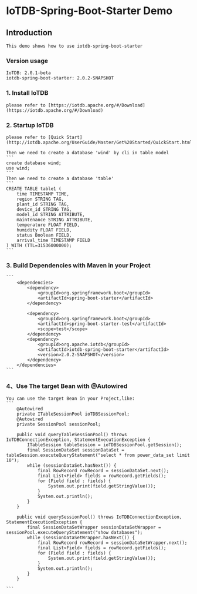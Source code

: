 <!--

    Licensed to the Apache Software Foundation (ASF) under one
    or more contributor license agreements.  See the NOTICE file
    distributed with this work for additional information
    regarding copyright ownership.  The ASF licenses this file
    to you under the Apache License, Version 2.0 (the
    "License"); you may not use this file except in compliance
    with the License.  You may obtain a copy of the License at

        http://www.apache.org/licenses/LICENSE-2.0

    Unless required by applicable law or agreed to in writing,
    software distributed under the License is distributed on an
    "AS IS" BASIS, WITHOUT WARRANTIES OR CONDITIONS OF ANY
    KIND, either express or implied.  See the License for the
    specific language governing permissions and limitations
    under the License.

-->
# IoTDB-Spring-Boot-Starter Demo
## Introduction

    This demo shows how to use iotdb-spring-boot-starter

### Version usage

    IoTDB: 2.0.1-beta
    iotdb-spring-boot-starter: 2.0.2-SNAPSHOT

### 1. Install IoTDB

    please refer to [https://iotdb.apache.org/#/Download](https://iotdb.apache.org/#/Download)

### 2. Startup IoTDB

    please refer to [Quick Start](http://iotdb.apache.org/UserGuide/Master/Get%20Started/QuickStart.html)
    
    Then we need to create a database 'wind' by cli in table model
    ```
    create database wind;
    use wind;
    ```
    Then we need to create a database 'table'
    ```
    CREATE TABLE table1 (
        time TIMESTAMP TIME,
        region STRING TAG,
        plant_id STRING TAG,
        device_id STRING TAG,
        model_id STRING ATTRIBUTE,
        maintenance STRING ATTRIBUTE,
        temperature FLOAT FIELD,
        humidity FLOAT FIELD,
        status Boolean FIELD,
        arrival_time TIMESTAMP FIELD
    ) WITH (TTL=31536000000);
    ```

### 3. Build Dependencies with Maven in your Project

    ```
        <dependencies>
            <dependency>
                <groupId>org.springframework.boot</groupId>
                <artifactId>spring-boot-starter</artifactId>
            </dependency>
    
            <dependency>
                <groupId>org.springframework.boot</groupId>
                <artifactId>spring-boot-starter-test</artifactId>
                <scope>test</scope>
            </dependency>
            <dependency>
                <groupId>org.apache.iotdb</groupId>
                <artifactId>iotdb-spring-boot-starter</artifactId>
                <version>2.0.2-SNAPSHOT</version>
            </dependency>
        </dependencies>
    ```

### 4、Use The target Bean with @Autowired
    
    You can use the target Bean in your Project,like:
    ```
        @Autowired
        private ITableSessionPool ioTDBSessionPool;
        @Autowired
        private SessionPool sessionPool;

        public void queryTableSessionPool() throws IoTDBConnectionException, StatementExecutionException {
            ITableSession tableSession = ioTDBSessionPool.getSession();
            final SessionDataSet sessionDataSet = tableSession.executeQueryStatement("select * from power_data_set limit 10");
            while (sessionDataSet.hasNext()) {
                final RowRecord rowRecord = sessionDataSet.next();
                final List<Field> fields = rowRecord.getFields();
                for (Field field : fields) {
                    System.out.print(field.getStringValue());
                }
                System.out.println();
            }
        }

        public void querySessionPool() throws IoTDBConnectionException, StatementExecutionException {
            final SessionDataSetWrapper sessionDataSetWrapper = sessionPool.executeQueryStatement("show databases");
            while (sessionDataSetWrapper.hasNext()) {
                final RowRecord rowRecord = sessionDataSetWrapper.next();
                final List<Field> fields = rowRecord.getFields();
                for (Field field : fields) {
                    System.out.print(field.getStringValue());
                }
                System.out.println();
            }
        }

    ```
